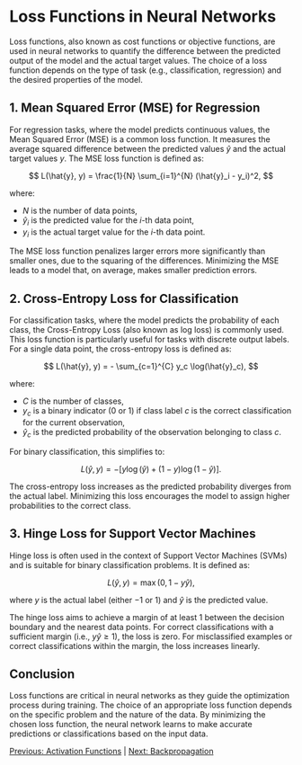 # Loss Functions in Neural Networks

Loss functions, also known as cost functions or objective functions, are used in neural networks to quantify the difference between the predicted output of the model and the actual target values. The choice of a loss function depends on the type of task (e.g., classification, regression) and the desired properties of the model.

## 1. Mean Squared Error (MSE) for Regression

For regression tasks, where the model predicts continuous values, the Mean Squared Error (MSE) is a common loss function. It measures the average squared difference between the predicted values $\hat{y}$ and the actual target values $y$. The MSE loss function is defined as:

$$
L(\hat{y}, y) = \frac{1}{N} \sum_{i=1}^{N} (\hat{y}_i - y_i)^2,
$$

where:
- $N$ is the number of data points,
- $\hat{y}_i$ is the predicted value for the $i$-th data point,
- $y_i$ is the actual target value for the $i$-th data point.

The MSE loss function penalizes larger errors more significantly than smaller ones, due to the squaring of the differences. Minimizing the MSE leads to a model that, on average, makes smaller prediction errors.

## 2. Cross-Entropy Loss for Classification

For classification tasks, where the model predicts the probability of each class, the Cross-Entropy Loss (also known as log loss) is commonly used. This loss function is particularly useful for tasks with discrete output labels. For a single data point, the cross-entropy loss is defined as:

$$
L(\hat{y}, y) = - \sum_{c=1}^{C} y_c \log(\hat{y}_c),
$$

where:
- $C$ is the number of classes,
- $y_c$ is a binary indicator (0 or 1) if class label $c$ is the correct classification for the current observation,
- $\hat{y}_c$ is the predicted probability of the observation belonging to class $c$.

For binary classification, this simplifies to:

$$
L(\hat{y}, y) = - [y \log(\hat{y}) + (1 - y) \log(1 - \hat{y})].
$$

The cross-entropy loss increases as the predicted probability diverges from the actual label. Minimizing this loss encourages the model to assign higher probabilities to the correct class.

## 3. Hinge Loss for Support Vector Machines

Hinge loss is often used in the context of Support Vector Machines (SVMs) and is suitable for binary classification problems. It is defined as:

$$
L(\hat{y}, y) = \max(0, 1 - y\hat{y}),
$$

where $y$ is the actual label (either $-1$ or $1$) and $\hat{y}$ is the predicted value.

The hinge loss aims to achieve a margin of at least 1 between the decision boundary and the nearest data points. For correct classifications with a sufficient margin (i.e., $y\hat{y} \geq 1$), the loss is zero. For misclassified examples or correct classifications within the margin, the loss increases linearly.

## Conclusion

Loss functions are critical in neural networks as they guide the optimization process during training. The choice of an appropriate loss function depends on the specific problem and the nature of the data. By minimizing the chosen loss function, the neural network learns to make accurate predictions or classifications based on the input data.

[Previous: Activation Functions](Activation%20functions.md) | [Next: Backpropagation](Backpropagation.md)
